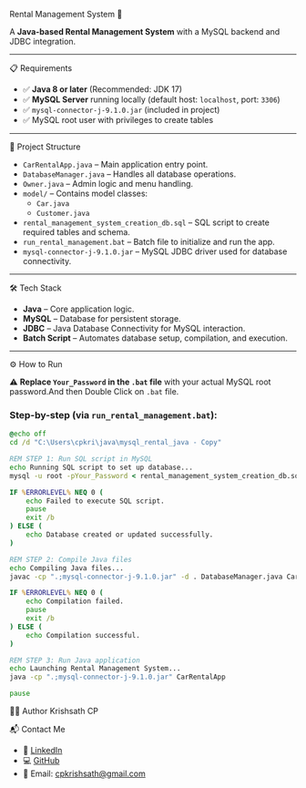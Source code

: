 Rental Management System 🚗

A **Java-based Rental Management System** with a MySQL backend and JDBC integration.

---

📋 Requirements

- ✅ **Java 8 or later** (Recommended: JDK 17)
- ✅ **MySQL Server** running locally (default host: `localhost`, port: `3306`)
- ✅ `mysql-connector-j-9.1.0.jar` (included in project)
- ✅ MySQL root user with privileges to create tables

---

📁 Project Structure

- `CarRentalApp.java` – Main application entry point.
- `DatabaseManager.java` – Handles all database operations.
- `Owner.java` – Admin logic and menu handling.
- `model/` – Contains model classes:
  - `Car.java`
  - `Customer.java`
- `rental_management_system_creation_db.sql` – SQL script to create required tables and schema.
- `run_rental_management.bat` – Batch file to initialize and run the app.
- `mysql-connector-j-9.1.0.jar` – MySQL JDBC driver used for database connectivity.

---
🛠️ Tech Stack

- **Java** – Core application logic.
- **MySQL** – Database for persistent storage.
- **JDBC** – Java Database Connectivity for MySQL interaction.
- **Batch Script** – Automates database setup, compilation, and execution.

---

⚙️ How to Run

⚠️ **Replace `Your_Password` in the `.bat` file** with your actual MySQL root password.And then Double Click on `.bat` file.

### Step-by-step (via `run_rental_management.bat`):

```bat
@echo off
cd /d "C:\Users\cpkri\java\mysql_rental_java - Copy"

REM STEP 1: Run SQL script in MySQL
echo Running SQL script to set up database...
mysql -u root -pYour_Password < rental_management_system_creation_db.sql

IF %ERRORLEVEL% NEQ 0 (
    echo Failed to execute SQL script.
    pause
    exit /b
) ELSE (
    echo Database created or updated successfully.
)

REM STEP 2: Compile Java files
echo Compiling Java files...
javac -cp ".;mysql-connector-j-9.1.0.jar" -d . DatabaseManager.java CarRentalApp.java Owner.java model\Car.java model\Customer.java

IF %ERRORLEVEL% NEQ 0 (
    echo Compilation failed.
    pause
    exit /b
) ELSE (
    echo Compilation successful.
)

REM STEP 3: Run Java application
echo Launching Rental Management System...
java -cp ".;mysql-connector-j-9.1.0.jar" CarRentalApp

pause
```

👨‍💻 Author
Krishsath CP

📬 Contact Me

- 🔗 [LinkedIn](https://www.linkedin.com/in/krishsath-cp-59754532a/)
- 💻 [GitHub](https://github.com/Krishsathcp)
- 📧 Email: cpkrishsath@gmail.com
